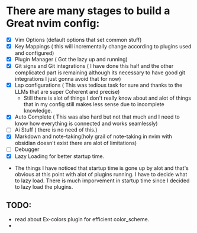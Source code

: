 # There are many stages to build a Great nvim config:
- [X]  Vim Options (default options that set common stuff)
- [X]  Key Mappings ( this will incrementally change according to plugins used and configured)
- [X]  Plugin Manager ( Got the lazy up and running)
- [X]  Git signs and Git integrations ( I have done this half and the other complicated part is remaining although its necessary to have good git integrations I just gonna avoid that for now)
 - [X]  Lsp configurations ( This was tedious task for sure and thanks to the LLMs that are super Coherent and precise)
    - Still there is alot of things I don't really know about and alot of things that in my config still makes less sense due to incomplete knowledge.
 - [X]  Auto Complete ( This was also hard but not that much and I need to know how everything is connected and works seamlessly)
- [ ] Ai Stuff ( there is no need of this.)
- [X] Markdown and note-taking(holy grail of note-taking in nvim with obsidian doesn't exist there are alot of limitations)
- [ ] Debugger
- [x] Lazy Loading for better startup time.
- The things I have noticed that startup time is gone up by alot and that's obvious at this point with alot of plugins running. I have to decide what to lazy load. There is much imporvement in startup time since I decided to lazy load the plugins.
## TODO: 
- read about Ex-colors plugin for efficient color_scheme.
-
